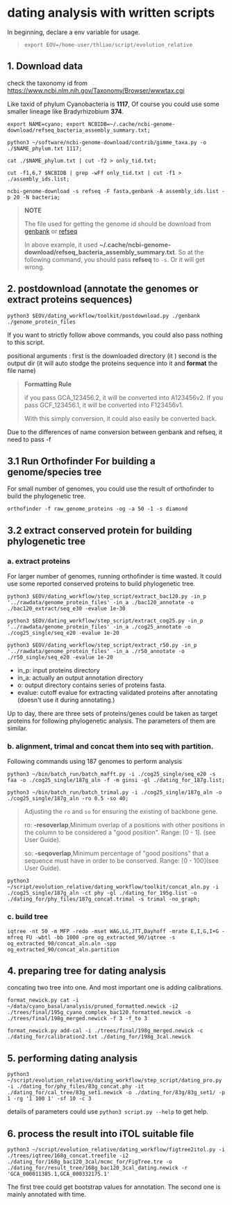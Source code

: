 # dating analysis with written scripts

In beginning, declare a env variable for usage.

> `export EOV=/home-user/thliao/script/evolution_relative`

## 1. Download data
check the taxonomy id from https://www.ncbi.nlm.nih.gov/Taxonomy/Browser/wwwtax.cgi

Like taxid of phylum Cyanobacteria is **1117**, Of course you could use some smaller lineage like Bradyrhizobium **374**.

`export NAME=cyano; export NCBIDB=~/.cache/ncbi-genome-download/refseq_bacteria_assembly_summary.txt;`

`python3 ~/software/ncbi-genome-download/contrib/gimme_taxa.py -o ./$NAME_phylum.txt 1117;`

`cat ./$NAME_phylum.txt | cut -f2 > only_tid.txt;`

`cut -f1,6,7 $NCBIDB | grep -wFf only_tid.txt | cut -f1 > ./assembly_ids.list;`

`ncbi-genome-download -s refseq -F fasta,genbank -A assembly_ids.list -p 20 -N bacteria;`

> **NOTE**
> 
> The file used for getting the genome id should be download from [genbank](ftp://ftp.ncbi.nih.gov/genomes/genbank/assembly_summary_genbank.txt) or [refseq](ftp://ftp.ncbi.nih.gov/genomes/refseq/assembly_summary_refseq.txt)
> 
> In above example, it used **~/.cache/ncbi-genome-download/refseq_bacteria_assembly_summary.txt**. So at the following command, you should pass **refseq** to `-s`. Or it will get wrong.


## 2. postdownload (annotate the genomes or extract proteins sequences)
`python3 $EOV/dating_workflow/toolkit/postdownload.py ./genbank ./genome_protein_files`

If you want to strictly follow above commands, you could also pass nothing to this script.

positional arguments : first is the downloaded directory (it  )
second is the output dir (it will auto stodge the proteins sequence into it and **format** the file name)

> **Formatting Rule**
>
> if you pass GCA_123456.2, it will be converted into A123456v2. If you pass GCF_123456.1, it will be converted into F123456v1.
>
> With this simply conversion, it could also easily be converted back. 


Due to the differences of name conversion between genbank and refseq, it need to pass -f

## 3.1 Run Orthofinder For building a genome/species tree

For small number of genomes, you could use the result of orthofinder to build the phylogenetic tree.

`orthofinder -f raw_genome_proteins -og -a 50 -1 -s diamond`

## 3.2 extract conserved protein for building phylogenetic tree
### a. extract proteins
For larger number of genomes, running orthofinder is time wasted. It could use some reported conserved proteins to build phylogenetic tree. 

`python3 $EOV/dating_workflow/step_script/extract_bac120.py -in_p '../rawdata/genome_protein_files' -in_a ./bac120_annotate -o ./bac120_extract/seq_e30 -evalue 1e-30`

`python3 $EOV/dating_workflow/step_script/extract_cog25.py -in_p '../rawdata/genome_protein_files' -in_a ./cog25_annotate -o ./cog25_single/seq_e20 -evalue 1e-20`

`python3 $EOV/dating_workflow/step_script/extract_r50.py -in_p '../rawdata/genome_protein_files' -in_a ./r50_annotate -o ./r50_single/seq_e20 -evalue 1e-20`

* in_p: input proteins directory
* in_a: actually an output annotation directory
* o: output directory contains series of proteins fasta.
* evalue: cutoff evalue for extracting validated proteins after annotating (doesn't use it during annotating.)

Up to day, there are three sets of proteins/genes could be taken as target proteins for following phylogenetic analysis.
The parameters of them are similar.

### b. alignment, trimal and concat them into seq with partition.
Following commands using 187 genomes to perform analysis

`python3 ~/bin/batch_run/batch_mafft.py -i ./cog25_single/seq_e20 -s faa -o ./cog25_single/187g_aln -f -m ginsi -gl ./dating_for_187g.list;`

`python3 ~/bin/batch_run/batch_trimal.py -i ./cog25_single/187g_aln -o ./cog25_single/187g_aln -ro 0.5 -so 40;`  

> Adjusting the `ro` and `so` for ensuring the existing of backbone gene.
>
> ro: **-resoverlap**,Minimum overlap of a positions with other positions in the column to be considered a "good position". Range: [0 - 1]. (see User Guide).
>
> so: **-seqoverlap**,Minimum percentage of "good positions" that a sequence must have in order to be conserved. Range: [0 - 100](see User Guide).

`python3 ~/script/evolution_relative/dating_workflow/toolkit/concat_aln.py -i ./cog25_single/187g_aln -ct phy -gl ./dating_for_195g.list -o ./dating_for/phy_files/187g_concat.trimal -s trimal -no_graph;`

### c. build tree
`iqtree -nt 50 -m MFP -redo -mset WAG,LG,JTT,Dayhoff -mrate E,I,G,I+G -mfreq FU -wbtl -bb 1000 -pre og_extracted_90/iqtree -s og_extracted_90/concat_aln.aln -spp og_extracted_90/concat_aln.partition`

## 4. preparing tree for dating analysis

concating two tree into one. And most important one is adding calibrations. 

`format_newick.py cat -i ~/data/cyano_basal/analysis/pruned_formatted.newick -i2 ./trees/final/195g_cyano_complex_bac120.formatted.newick -o ./trees/final/198g_merged.newick -f 3 -f_to 3 `

`format_newick.py add-cal -i ./trees/final/198g_merged.newick -c ./dating_for/calibration2.txt ./dating_for/198g_3cal.newick  `

## 5. performing dating analysis
`python3 ~/script/evolution_relative/dating_workflow/step_script/dating_pro.py -i ./dating_for/phy_files/83g_concat.phy -it ./dating_for/cal_tree/83g_set1.newick -o ./dating_for/83g/83g_set1/ -p 1 -rg '1 100 1' -sf 10 -c 3`

details of parameters could use `python3 script.py --help` to get help.


## 6. process the result into iTOL suitable file
`python3 ~/script/evolution_relative/dating_workflow/figtree2itol.py -i ./trees/iqtree/168g_concat.treefile -i2 ./dating_for/168g_bac120_3cal/mcmc_for/FigTree.tre -o ./dating_for/result_tree/168g_bac120_3cal_dating.newick -r 'GCA_000011385.1,GCA_000332175.1' `

The first tree could get bootstrap values for annotation. The second one is mainly annotated with time.

